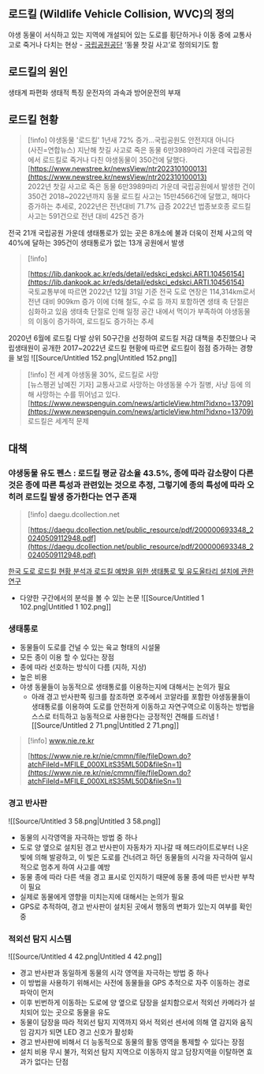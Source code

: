 ## 로드킬 (Wildlife Vehicle Collision, WVC)의 정의
야생 동물이 서식하고 있는 지역에 개설되어 있는 도로를 횡단하거나 이동 중에 교통사고로 죽거나 다치는 현상 - [국립공원공단](https://www.knps.or.kr/portal/main/contents.do?menuNo=7020060)
‘동물 찻길 사고’로 정의되기도 함
  
## 로드킬의 원인
생태계 파편화
생태적 특징
운전자의 과속과 방어운전의 부재
  
## 로드킬 현황

> [!info] 야생동물 '로드킬' 1년새 72% 증가...국립공원도 안전지대 아니다  
> (사진=연합뉴스) 지난해 찻길 사고로 죽은 동물 6만3989마리 가운데 국립공원에서 로드킬로 죽거나 다친 야생동물이 350건에 달했다.  
> [https://www.newstree.kr/newsView/ntr202310100013](https://www.newstree.kr/newsView/ntr202310100013)  
2022년 찻길 사고로 죽은 동물 6만3989마리 가운데 국립공원에서 발생한 건이 350건
2018~2022년까지 동물 로드킬 사고는 15만4566건에 달했고, 해마다 증가하는 추세로, 2022년은 전년대비 71.7% 급증
2022년 법종보호종 로드킬 사고는 591건으로 전년 대비 425건 증가
  
전국 21개 국립공원 가운데 생태통로가 있는 곳은 8개소에 불과
더욱이 전체 사고의 약 40%에 달하는 395건이 생태통로가 없는 13개 공원에서 발생
  

> [!info]  
>  
> [https://lib.dankook.ac.kr/eds/detail/edskci_edskci.ARTI.10456154](https://lib.dankook.ac.kr/eds/detail/edskci_edskci.ARTI.10456154)  
국토교통부에 따르면 2022년 12월 31일 기준 전국 도로 연장은 114,314km로서 전년 대비 909km 증가
이에 더해 철도, 수로 등 까지 포함하면 생태 축 단절은 심화하고 있음
생태축 단절로 인해 일정 공간 내에서 먹이가 부족하여 야생동물의 이동이 증가하여, 로드킬도 증가하는 추세
  
2020년 6월에 로드킬 다발 상위 50구간을 선정하여 로드킬 저감 대책을 추진했으나 국립생태원이 공개한 2017~2022년 로드킬 현황에 따르면 로드킬이 점점 증가하는 경향을 보임
![[Source/Untitled 152.png|Untitled 152.png]]
  

> [!info] 전 세계 야생동물 30%, 로드킬로 사망  
> [뉴스펭귄 남예진 기자] 교통사고로 사망하는 야생동물 수가 질병, 사냥 등에 의해 사망하는 수를 뛰어넘고 있다.  
> [https://www.newspenguin.com/news/articleView.html?idxno=13709](https://www.newspenguin.com/news/articleView.html?idxno=13709)  
로드킬은 세계적 문제
  
## 대책
### 야생동물 유도 펜스 : 로드킬 평균 감소율 43.5%, 종에 따라 감소량이 다른 것은 종에 따른 특성과 관련있는 것으로 추정, 그렇기에 종의 특성에 따라 오히려 로드킬 발생 증가한다는 연구 존재

> [!info] daegu.dcollection.net  
>  
> [https://daegu.dcollection.net/public_resource/pdf/200000693348_20240509112948.pdf](https://daegu.dcollection.net/public_resource/pdf/200000693348_20240509112948.pdf)  
  
[한국 도로 로드킬 현황 분석과 로드킬 예방을 위한 생태통로 및 유도울타리 설치에 관한 연구](https://www-dbpia-co-kr.libproxy.dankook.ac.kr/journal/articleDetail?nodeId=NODE11723843)
- 다양한 구간에서의 분석을 볼 수 있는 논문
![[Source/Untitled 1 102.png|Untitled 1 102.png]]
  
### 생태통로
- 동물들이 도로를 건널 수 있는 육교 형태의 시설물
- 모든 종이 이용 할 수 있다는 장점
- 종에 따라 선호하는 방식이 다름 (지하, 지상)
- 높은 비용
- 야생 동물들이 능동적으로 생태통로를 이용하는지에 대해서는 논의가 필요
    - 아래 경고 반사판쪽 링크를 참조하면 호주에서 코알라를 포함한 야생동물들이 생태통로를 이용하여 도로를 안전하게 이동하고 자연구역으로 이동하는 방법을 스스로 터득하고 능동적으로 사용한다는 긍정적인 견해를 드러냄
![[Source/Untitled 2 71.png|Untitled 2 71.png]]
  

> [!info] www.nie.re.kr  
>  
> [https://www.nie.re.kr/nie/cmmn/file/fileDown.do?atchFileId=MFILE_000XLitS35ML50D&fileSn=1](https://www.nie.re.kr/nie/cmmn/file/fileDown.do?atchFileId=MFILE_000XLitS35ML50D&fileSn=1)  
### 경고 반사판
![[Source/Untitled 3 58.png|Untitled 3 58.png]]
- 동물의 시각영역을 자극하는 방법 중 하나
- 도로 양 옆으로 설치된 경고 반사판이 자동차가 지나갈 때 헤드라이트로부터 나온 빛에 의해 발광하고, 이 빛은 도로를 건너려고 하던 동물들의 시각을 자극하여 일시적으로 멈추게 하여 사고를 예방
- 동물 종에 따라 다른 색을 경고 표시로 인지하기 때문에 동물 종에 따른 반사판 부착이 필요
- 실제로 동물에게 영향을 미치는지에 대해서는 논의가 필요
- GPS로 추적하여, 경고 반사판이 설치된 곳에서 행동의 변화가 있는지 여부를 확인 중
  
### 적외선 탐지 시스템
![[Source/Untitled 4 42.png|Untitled 4 42.png]]
- 경고 반사판과 동일하게 동물의 시각 영역을 자극하는 방법 중 하나
- 이 방법을 사용하기 위해서는 사전에 동물들을 GPS 추적으로 자주 이동하는 경로 파악이 먼저
- 이후 빈번하게 이동하는 도로에 양 옆으로 담장을 설치함으로서 적외선 카메라가 설치되어 있는 곳으로 동물을 유도
- 동물이 담장을 따라 적외선 탐지 지역까지 와서 적외선 센서에 의해 열 감지와 움직임 감지가 되면 LED 경고 신호가 활성화
- 경고 반사판에 비해서 더 능동적으로 동물의 활동 영역을 통제할 수 있다는 장점
- 설치 비용 무시 불가, 적외선 탐지 지역으로 이동하지 않고 담장지역을 이탈하면 효과가 없다는 단점